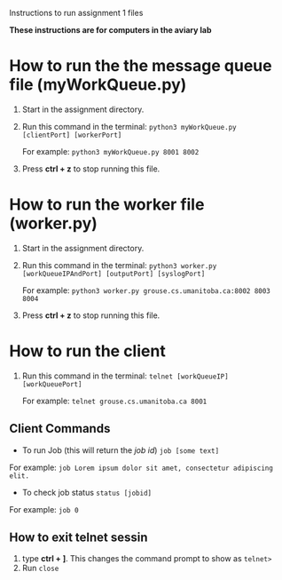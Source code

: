 Instructions to run assignment 1 files 


**These instructions are for computers in the aviary lab**

# How to run the the message queue file (myWorkQueue.py)
1. Start in the assignment directory. 
2. Run this command in the terminal: 
	`python3 myWorkQueue.py  [clientPort] [workerPort]`


	For example: `python3 myWorkQueue.py 8001 8002`
3. Press **ctrl + z** to stop running this file.  

# How to run the worker file (worker.py)
1. Start in the assignment directory. 
2. Run this command in the terminal: 
	`python3 worker.py [workQueueIPAndPort] [outputPort] [syslogPort]`


	For example: `python3 worker.py grouse.cs.umanitoba.ca:8002 8003 8004`
3. Press **ctrl + z** to stop running this file.  

# How to run the client
1. Run this command in the terminal: 
	`telnet [workQueueIP] [workQueuePort]`


	For example: `telnet grouse.cs.umanitoba.ca 8001`

## Client Commands 

- To run Job (this will return the *job id*)
`job [some text]` 


For example: `job Lorem ipsum dolor sit amet, consectetur adipiscing elit.`

- To check job status
`status [jobid]`


For example: `job 0`

## How to exit telnet sessin
1. type **ctrl + ]**. This changes the command prompt to show as `telnet>`
2. Run `close`
